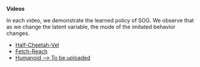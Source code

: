 **Videos**

In each video, we demonstrate the learned policy of SOG. We observe that as we change the latent variable, the mode of the imitated behavior changes.

- [Half-Cheetah-Vel](https://youtube.com/shorts/SBW2Nu-fisg)
- [Fetch-Reach](https://youtu.be/ecI9Phj5N0w)
- [Humanoid --> To be uploaded](https://studio.youtube.com/video/ecI9Phj5N0w/edit)
